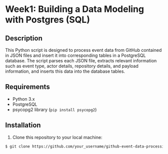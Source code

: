# Week1: Building a Data Modeling with Postgres (SQL)

## Description

This Python script is designed to process event data from GitHub contained in JSON files and insert it into corresponding tables in a PostgreSQL database. The script parses each JSON file, extracts relevant information such as event type, actor details, repository details, and payload information, and inserts this data into the database tables.

## Requirements

- Python 3.x
- PostgreSQL
- psycopg2 library (`pip install psycopg2`)

## Installation

1. Clone this repository to your local machine:

```bash
$ git clone https://github.com/your_username/github-event-data-processing.git
